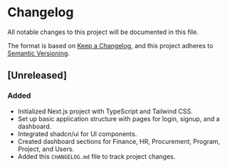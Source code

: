 # Changelog

All notable changes to this project will be documented in this file.

The format is based on [Keep a Changelog](https://keepachangelog.com/en/1.0.0/),
and this project adheres to [Semantic Versioning](https://semver.org/spec/v2.0.0.html).

## [Unreleased]

### Added
- Initialized Next.js project with TypeScript and Tailwind CSS.
- Set up basic application structure with pages for login, signup, and a dashboard.
- Integrated shadcn/ui for UI components.
- Created dashboard sections for Finance, HR, Procurement, Program, Project, and Users.
- Added this `CHANGELOG.md` file to track project changes. 